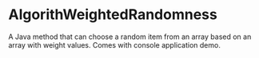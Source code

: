 # AlgorithWeightedRandomness
A Java method that can choose a random item from an array based on an array with weight values. Comes with console application demo.
